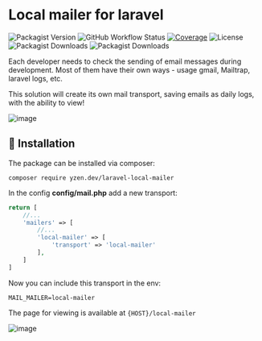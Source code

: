 # Local mailer for laravel

![Packagist Version](https://img.shields.io/packagist/v/yzen.dev/laravel-local-mailer?color=blue&label=version)
![GitHub Workflow Status](https://img.shields.io/github/workflow/status/yzen-dev/laravel-local-mailer/Run%20tests?label=tests&logo=github)
[![Coverage](https://codecov.io/gh/yzen-dev/laravel-local-mailer/branch/master/graph/badge.svg?token=QAO8STLPMI)](https://codecov.io/gh/yzen-dev/laravel-local-mailer)
![License](https://img.shields.io/github/license/yzen-dev/laravel-local-mailer)
![Packagist Downloads](https://img.shields.io/packagist/dm/yzen.dev/laravel-local-mailer)
![Packagist Downloads](https://img.shields.io/packagist/dt/yzen.dev/laravel-local-mailer)


Each developer needs to check the sending of email messages during development. Most of them have their own ways - usage gmail, Mailtrap, laravel logs, etc.

This solution will create its own mail transport, saving emails as daily logs, with the ability to view!

![image](https://user-images.githubusercontent.com/24630195/170493285-127b4211-3963-4bde-8bcf-3c6195fc6f49.png)


## :scroll: **Installation**
The package can be installed via composer:
```
composer require yzen.dev/laravel-local-mailer
```
In the config **config/mail.php** add a new transport:

```php
return [
    //...
    'mailers' => [
        //...
        'local-mailer' => [
            'transport' => 'local-mailer'
        ],
    ]
]
```
Now you can include this transport in the env:
```dotenv
MAIL_MAILER=local-mailer
```

The page for viewing is available at ``{HOST}/local-mailer``

![image](https://user-images.githubusercontent.com/24630195/170495087-c172cd4f-14b3-41ea-b5ea-a5db67af6889.png)
